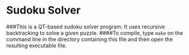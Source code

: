 # Sudoku Solver
###This is a QT-based sudoku solver program. It uses recursive backtracking to solve a given puzzle. 
####To compile, type `make` on the command line in the directory containing this file and then open the resulting executable file.
